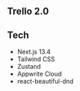 ## Trello 2.0

## Tech

- Next.js 13.4
- Tailwind CSS
- Zustand
- Appwrite Cloud
- react-beautiful-dnd
